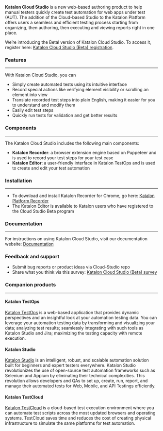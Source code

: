 **Katalon Cloud Studio** is a new web-based authoring product to help manual testers quickly create test automation for web apps under test (AUT). The addition of the Cloud-based Studio to the Katalon Platform offers users a seamless and efficient testing process starting from organizing, then authoring, then executing and viewing reports right in one place. 

We’re introducing the Betal version of Katalon Cloud Studio. To access it, register here: [Katalon Cloud Studio (Beta) registration](https://docs.google.com/forms/d/e/1FAIpQLSfI9PN72qRSd1qaMR3W0fFGs0K0Ld_VX2ogUAtzAFfmEELdAA/viewform).


### Features
---
With Katalon Cloud Studio, you can
* Simply create automated tests using its intuitive interface
* Record special actions like verifying element visibility or scrolling an element into view
* Translate recorded test steps into plain English, making it easier for you to understand and modify them
* Easily edit test steps
* Quickly run tests for validation and get better results


### Components
---
The Katalon Cloud Studio includes the following main components:
* **Katalon Recorder**: a browser extension engine based on Puppeteer and is used to record your test steps for your test case
* **Katalon Editor**: a user-friendly interface in Katalon TestOps and is used to create and edit your test automation

### Installation
---
* To download and install Katalon Recorder for Chrome, go here: [Katalon Platform Recorder](https://chrome.google.com/webstore/detail/katalon-platform-recorder/elnoebihidlheoapfooeobbpmjgebpcj/)
* The Katalon Editor is available to Katalon users who have registered to the Cloud Studio Beta program

### Documentation
---
For instructions on using Katalon Cloud Studio, visit our documentation website: [Documentation](https://docs.katalon.com/docs/general-information/release-notes/katalon-cloud-studio/beta---april-26-2023)

### Feedback and support
* Submit bug reports or product ideas via Cloud-Studio repo
* Share what you think via this survey: [Katalon Cloud Studio (Beta) survey](https://survey.survicate.com/a13bd012397a30ca/?_svbep=P3A9YW5vbnltb3Vz)

### Companion products
---
#### Katalon TestOps
[Katalon TestOps](https://katalon.com/testcloud) is a web-based application that provides dynamic perspectives and an insightful look at your automation testing data. You can leverage your automation testing data by transforming and visualizing your data; analyzing test results; seamlessly integrating with such tools as Katalon Studio and Jira; maximizing the testing capacity with remote execution.

#### Katalon Studio
[Katalon Studio](https://katalon.com/katalon-studio) is an intelligent, robust, and scalable automation solution built for beginners and expert testers everywhere. Katalon Studio revolutionizes the use of open-source test automation frameworks such as Selenium and Appium by eliminating their technical complexities. This revolution allows developers and QAs to set up, create, run, report, and manage their automated tests for Web, Mobile, and API Testings efficiently.

#### Katalon TestCloud
[Katalon TestCloud](https://katalon.com/testcloud) is a cloud-based test execution environment where you can automate test scripts across the most updated browsers and operating systems. TestCloud saves time and reduces the cost of creating physical infrastructure to simulate the same platforms for test automation.







